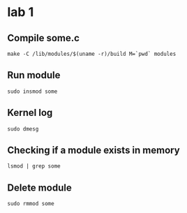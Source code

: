 # lab 1

## Compile some.c

```
make -C /lib/modules/$(uname -r)/build M=`pwd` modules
```

## Run module

```
sudo insmod some
```

## Kernel log

```
sudo dmesg
```

## Checking if a module exists in memory

```
lsmod | grep some
```

## Delete module

```
sudo rmmod some
```
